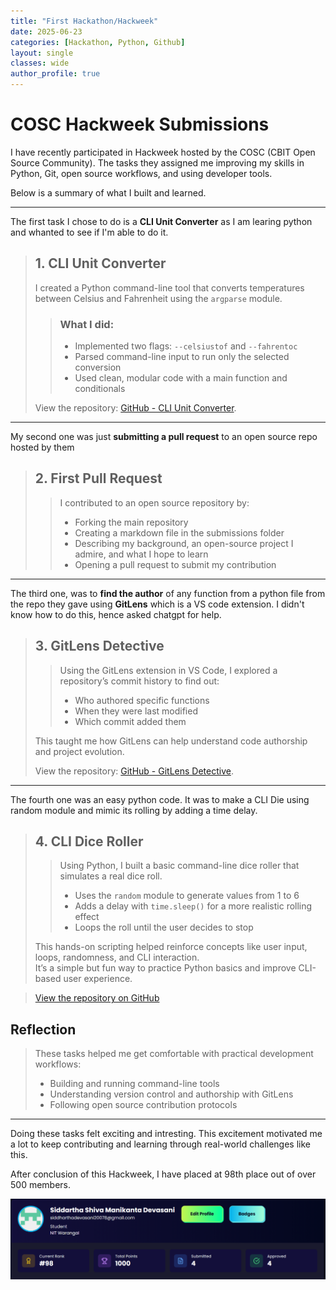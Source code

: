 ```yaml
---
title: "First Hackathon/Hackweek"
date: 2025-06-23
categories: [Hackathon, Python, Github]
layout: single
classes: wide
author_profile: true
---
```

# COSC Hackweek Submissions

I have recently participated in Hackweek hosted by the COSC (CBIT Open Source Community).
The tasks they assigned me improving my skills in Python, Git, open source workflows, and using developer tools.

Below is a summary of what I built and learned.

---
The first task I chose to do is a **CLI Unit Converter** as I am learing python and whanted to see if I'm able to do it.

> ## 1. CLI Unit Converter
>
> I created a Python command-line tool that converts temperatures between Celsius and Fahrenheit using the `argparse` module.
>
> > ### What I did:
> > - Implemented two flags: `--celsiustof` and `--fahrentoc`
> > - Parsed command-line input to run only the selected conversion
> > - Used clean, modular code with a main function and conditionals
>
> View the repository: [GitHub - CLI Unit Converter](https://github.com/siddhartha078/cli-based-temparature-converter).

---
My second one was just **submitting a pull request** to an open source repo hosted by them
> ## 2. First Pull Request
>
> > I contributed to an open source repository by:
> > - Forking the main repository
> > - Creating a markdown file in the submissions folder
> > - Describing my background, an open-source project I admire, and what I hope to learn
> > - Opening a pull request to submit my contribution

---
The third one, was to **find the author** of any function from a python file from the repo they gave using **GitLens** which is a VS code extension.
I didn't know how to do this, hence asked chatgpt for help.

> ## 3. GitLens Detective
>
> > Using the GitLens extension in VS Code, I explored a repository’s commit history to find out:
> > - Who authored specific functions
> > - When they were last modified
> > - Which commit added them
>
> This taught me how GitLens can help understand code authorship and project evolution.
>
> View the repository: [GitHub - GitLens Detective](https://github.com/siddhartha078/cli).

---
The fourth one was an easy python code. It was to make a CLI Die using random module and mimic its rolling by adding a time delay.

>## 4. CLI Dice Roller
>
> > Using Python, I built a basic command-line dice roller that simulates a real dice roll.  
> > - Uses the `random` module to generate values from 1 to 6  
> > - Adds a delay with `time.sleep()` for a more realistic rolling effect  
> > - Loops the roll until the user decides to stop  
>
> This hands-on scripting helped reinforce concepts like user input, loops, randomness, and CLI interaction.  
It’s a simple but fun way to practice Python basics and improve CLI-based user experience.

> [View the repository on GitHub](https://github.com/siddhartha078/cli)


## Reflection

> These tasks helped me get comfortable with practical development workflows:
> - Building and running command-line tools
> - Understanding version control and authorship with GitLens
> - Following open source contribution protocols

---
Doing these tasks felt exciting and intresting.
This excitement motivated me a lot to keep contributing and learning through real-world challenges like this.

After conclusion of this Hackweek, I have placed at 98th place out of over 500 members.

![COSC Hackweek Profile](/assets/images/profile.png "COSC Hackweek Profile")